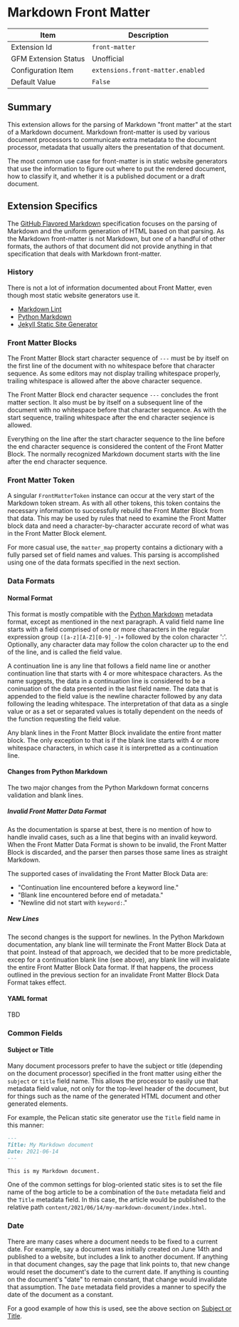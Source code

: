 # Markdown Front Matter

| Item | Description |
| --- | --- |
| Extension Id | `front-matter` |
| GFM Extension Status | Unofficial |
| Configuration Item | `extensions.front-matter.enabled` |
| Default Value | `False` |

## Summary

This extension allows for the parsing of Markdown "front matter" at
the start of a Markdown document.  Markdown front-matter is used by
various document processors to communicate extra metadata to the document
processor, metadata that usually alters the presentation of that document.

The most common use case for front-matter is in static website
generators that use the information to figure out where to put the
rendered document, how to classify it, and whether it is a published
document or a draft document.

## Extension Specifics

The [GitHub Flavored Markdown](https://github.github.com/gfm/) specification
focuses on the parsing of Markdown and the uniform generation of HTML based on
that parsing.  As the Markdown front-matter is not Markdown, but one of a
handful of other formats, the authors of that document did not provide anything
in that specification that deals with Markdown front-matter.

### History

There is not a lot of information documented about Front Matter, even
though most static website generators use it.

- [Markdown Lint](https://github.com/DavidAnson/markdownlint/blob/main/doc/Rules.md#md041---first-line-in-a-file-should-be-a-top-level-heading)
- [Python Markdown](https://python-markdown.github.io/extensions/meta_data/)
- [Jekyll Static Site Generator](https://jekyllrb.com/docs/front-matter/)

### Front Matter Blocks

The Front Matter Block start character sequence of `---` must be by itself
on the first line of the document with no whitespace before that
character sequence.  As some editors may not display trailing whitespace
properly, trailing whitespace is allowed after the above character sequence.

The Front Matter Block end character sequence `---` concludes the front
matter section. It also must be by itself on a subsequent line of
the document with no whitespace before that character sequence. As with
the start sequence, trailing whitespace after the end character seqience
is allowed.

Everything on the line after the start character sequence to the line
before the end character sequence is considered the content of the
Front Matter Block.  The normally recognized Markdown document starts
with the line after the end character sequence.

### Front Matter Token

A singular `FrontMatterToken` instance can occur at the very start of
the Markdown token stream.  As with all other tokens, this token contains
the necessary information to successfully rebuild the Front Matter
Block from that data.  This may be used by rules that need to examine
the Front Matter block data and need a character-by-character accurate record
of what was in the Front Matter Block element.

For more casual use, the `matter_map` property contains a dictionary
with a fully parsed set of field names and values.  This parsing is
accomplished using one of the data formats specified in the next section.

### Data Formats

#### Normal Format

This format is mostly compatible with the
[Python Markdown](https://python-markdown.github.io/extensions/meta_data/)
metadata format, except as mentioned in the next paragraph.
A valid field name line starts with a field comprised of one or more characters
in the regular expression group `([a-z][A-Z][0-9]_-)+` followed by the
colon character ':'.  Optionally, any character data may follow the colon
character up to the end of the line, and is called the field value.

A continuation line is any line that follows a field name line or another
continuation line that starts with 4 or more whitespace characters.  As
the name suggests, the data in a continuation line is considered to be a
coninuation of the data presented in the last field name.  The data that
is appended to the field value is the newline character followed by any
data following the leading whitespace.  The interpretation of that data
as a single value or as a set or separated values is totally dependent
on the needs of the function requesting the field value.

Any blank lines in the Front Matter Block invalidate the entire front
matter block.  The only exception to that is if the blank line starts
with 4 or more whitespace characters, in which case it is interpretted
as a continuation line.

#### Changes from Python Markdown

The two major changes from the Python Markdown format concerns validation
and blank lines.

##### Invalid Front Matter Data Format

As the documentation is sparse at best, there is no mention of how to
handle invalid cases, such as a line that begins with an invalid keyword.
When the Front Matter Data Format is shown to be invalid, the Front Matter
Block is discarded, and the parser then parses those same lines as
straight Markdown.

The supported cases of invalidating the Front Matter Block Data are:

- "Continuation line encountered before a keyword line."
- "Blank line encountered before end of metadata."
- "Newline did not start with `keyword:`."

##### New Lines

The second changes is the support for newlines.  In the Python Markdown
documentation, any blank line will terminate the Front Matter Block Data at
that point.  Instead of that approach, we decided that to be more
predictable, excep for a continuation blank line (see above), any
blank line will invalidate the entire Front Matter Block Data format.
If that happens, the process outlined in the previous section for
an invalidate Front Matter Block Data Format takes effect.

#### YAML format

TBD

### Common Fields

#### Subject or Title

Many document processors prefer to have the subject or title (depending
on the document processor) specified in the front matter using either
the `subject` or `title` field name.  This allows the processor to
easily use that metadata field value, not only for the top-level header
of the document, but for things such as the name of the generated HTML
document and other generated elements.

For example, the Pelican static site generator use the `Title` field name
in this manner:

```Markdown
---
Title: My Markdown document
Date: 2021-06-14
---

This is my Markdown document.

```

One of the common settings for blog-oriented static sites is to set
the file name of the bog article to be a combination of the `Date`
metadata field and the `Title` metadata field.  In this case, the
article would be published to the relative path
`content/2021/06/14/my-markdown-document/index.html`.

### Date

There are many cases where a document needs to be fixed to a current
date.  For example, say a document was initially created on June 14th
and published to a website, but includes a link to another document.
If anything in that document changes, say the page that link points to,
that new change would reset the document's date to the current date.
If anything is counting on the document's "date" to remain constant,
that change would invalidate that assumption.  The `Date` metadata
field provides a manner to specify the date of the document as a
constant.

For a good example of how this is used, see the above section
on [Subject or Title](#subject-or-title).
